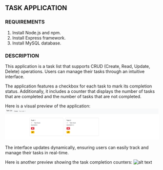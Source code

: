 ## TASK APPLICATION

### REQUIREMENTS
1. Install Node.js and npm.
2. Install Express framework.
3. Install MySQL database.

### DESCRIPTION
This application is a task list that supports CRUD (Create, Read, Update, Delete) operations. Users can manage their tasks through an intuitive interface.

The application features a checkbox for each task to mark its completion status. Additionally, it includes a counter that displays the number of tasks that are completed and the number of tasks that are not completed.

Here is a visual preview of the application:
![alt text](image-2.png)


The interface updates dynamically, ensuring users can easily track and manage their tasks in real-time.

Here is another preview showing the task completion counters:
![alt text](image-3.png)